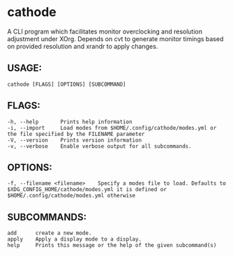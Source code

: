 # cathode
A CLI program which facilitates monitor overclocking and resolution adjustment under XOrg.
Depends on cvt to generate monitor timings based on provided resolution and xrandr to apply changes.

## USAGE:
    cathode [FLAGS] [OPTIONS] [SUBCOMMAND]

## FLAGS:
    -h, --help       Prints help information
    -i, --import     Load modes from $HOME/.config/cathode/modes.yml or the file specified by the FILENAME parameter
    -V, --version    Prints version information
    -v, --verbose    Enable verbose output for all subcommands.

## OPTIONS:
    -f, --filename <filename>    Specify a modes file to load. Defaults to $XDG_CONFIG_HOME/cathode/modes.yml it is defined or $HOME/.config/cathode/modes.yml otherwise

## SUBCOMMANDS:
    add      create a new mode.
    apply    Apply a display mode to a display.
    help     Prints this message or the help of the given subcommand(s)
